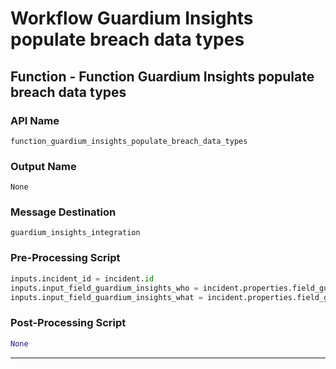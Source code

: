 <!--
    DO NOT MANUALLY EDIT THIS FILE
    THIS FILE IS AUTOMATICALLY GENERATED WITH resilient-circuits codegen
-->

# Workflow Guardium Insights populate breach data types

## Function - Function Guardium Insights populate breach data types

### API Name
`function_guardium_insights_populate_breach_data_types`

### Output Name
`None`

### Message Destination
`guardium_insights_integration`

### Pre-Processing Script
```python
inputs.incident_id = incident.id
inputs.input_field_guardium_insights_who = incident.properties.field_guardium_insights_who
inputs.input_field_guardium_insights_what = incident.properties.field_guardium_insights_what
```

### Post-Processing Script
```python
None
```

---

